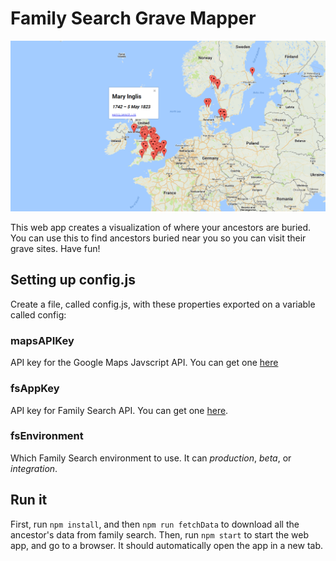 # Family Search Grave Mapper

![Example of the result](./images/example-screenshot.PNG)

This web app creates a visualization of where your ancestors are buried. You can use this to find ancestors buried near you so you can visit their grave sites. Have fun! 

## Setting up config.js
Create a file, called config.js, with these properties exported on a variable called config:

### mapsAPIKey
API key for the Google Maps Javscript API. You can get one [here](https://developers.google.com/maps/documentation/javascript/)

### fsAppKey
API key for Family Search API. You can get one [here](https://www.familysearch.org/developers/).

### fsEnvironment
Which Family Search environment to use. It can *production*, *beta*, or *integration*.


## Run it
First, run `npm install`, and then `npm run fetchData` to download all the ancestor's data from family search. Then, run `npm start` to start the web app, and go to a browser. It should automatically open the app in a new tab. 
